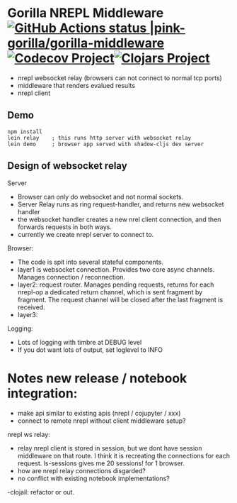 # Gorilla NREPL Middleware [![GitHub Actions status |pink-gorilla/gorilla-middleware](https://github.com/pink-gorilla/gorilla-middleware/workflows/CI/badge.svg)](https://github.com/pink-gorilla/gorilla-middleware/actions?workflow=CI)[![Codecov Project](https://codecov.io/gh/pink-gorilla/gorilla-middleware/branch/master/graph/badge.svg)](https://codecov.io/gh/pink-gorilla/gorilla-middleware)[![Clojars Project](https://img.shields.io/clojars/v/org.pinkgorilla/gorilla-middleware.svg)](https://clojars.org/org.pinkgorilla/gorilla-middleware)

- nrepl websocket relay (browsers can not connect to normal tcp ports)
- middleware that renders evalued results
- nrepl client 

 
## Demo

```
npm install
lein relay    ; this runs http server with websocket relay
lein demo     ; browser app served with shadow-cljs dev server

```

## Design of websocket relay

Server
- Browser can only do websocket and not normal sockets.
- Server Relay runs as ring request-handler, and returns new websocket handler
- the websocket handler creates a new nrel client connection, and then
  forwards requests in both ways.
- currently we create nrepl server to connect to.

Browser:
- The code is spit into several stateful components.
- layer1 is websocket connection. Provides two core async channels.
  Manages connection / reconnection.
- layer2: request router. Manages pending requests, returns for each nrepl-op
  a dedicated return channel, which is sent fragment by fragment. 
  The request channel will be closed after the last fragment is received. 
- layer3:    

Logging:
- Lots of logging with timbre at DEBUG level
- If you dot want lots of output, set loglevel to INFO


# Notes new release / notebook integration:

- make api similar to existing apis (nrepl / cojupyter / xxx)
- connect to remote nrepl without client middleware setup?

nrepl ws relay:
- relay nrepl client is stored in session, but we dont have session 
  middleware on that route. I think it is recreating the connections for
  each request. ls-sessions gives me 20 sessions! for 1 browser.
- how are nrepl relay connections disgarded?  
- no conflict with existing notebook implementations?

-clojail: refactor or out.







